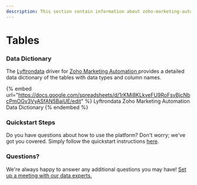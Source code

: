 ```yaml
---
description: This section contain information about zoho-marketing-automation connector tables information
---
```


# Tables

### Data Dictionary

The [Lyftrondata](https://www.lyftrondata.com/) driver for [Zoho Marketing Automation](https://www.lyftrondata.com/integration/marketing-analytics/zoho-marketing-automation//)[ ](https://www.lyftrondata.com/integration/zoho-marketing-automation/)provides a detailed data dictionary of the tables with data types and column names.

{% embed url="https://docs.google.com/spreadsheets/d/1rKMi8KLkveFU9RoFsvBjcNbcPmOGv3VyASfAN5BaiUE/edit" %}
Lyftrondata Zoho Marketing Automation Data Dictionary
{% endembed %}

### Quickstart Steps

Do you have questions about how to use the platform? Don't worry; we've got you covered. Simply follow the quickstart instructions [here](../README.md).

### Questions? <a href="#questions" id="questions"></a>

We're always happy to answer any additional questions you may have! [Set up a meeting with our data experts.](https://www.lyftrondata.com/book-a-meeting/)

